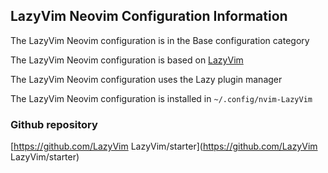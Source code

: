 ## LazyVim Neovim Configuration Information

The LazyVim Neovim configuration is in the Base configuration category

The LazyVim Neovim configuration is based on [LazyVim](https://lazyvim.github.io)

The LazyVim Neovim configuration uses the Lazy plugin manager

The LazyVim Neovim configuration is installed in `~/.config/nvim-LazyVim`

### Github repository

[https://github.com/LazyVim LazyVim/starter](https://github.com/LazyVim LazyVim/starter)

